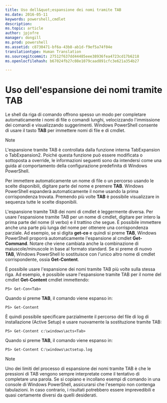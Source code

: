 ```yaml
---
title: Uso dell&quot;espansione dei nomi tramite TAB
ms.date: 2016-05-11
keywords: powershell,cmdlet
description: 
ms.topic: article
author: jpjofre
manager: dongill
ms.prod: powershell
ms.assetid: c8730471-bf6a-43b8-ab1d-f9ef5a74f04e
translationtype: Human Translation
ms.sourcegitcommit: 27512f637dd44485eee38936fea4723cd17b6218
ms.openlocfilehash: b67024fb27c08e1079caad891cfc3e621a354b27

---
```


# Uso dell'espansione dei nomi tramite TAB
Le shell da riga di comando offrono spesso un modo per completare automaticamente i nomi di file o comandi lunghi, velocizzando l'immissione dei comandi e visualizzando suggerimenti. Windows PowerShell consente di usare il tasto **TAB** per immettere nomi di file e di cmdlet.

> [!NOTE]
> L'espansione tramite TAB è controllata dalla funzione interna TabExpansion o TabExpansion2. Poiché questa funzione può essere modificata o sottoposta a override, le informazioni seguenti sono da intendersi come una guida al comportamento della configurazione predefinita di Windows PowerShell.

Per immettere automaticamente un nome di file o un percorso usando le scelte disponibili, digitare parte del nome e premere **TAB**. Windows PowerShell espanderà automaticamente il nome usando la prima corrispondenza trovata. Premendo più volte **TAB** è possibile visualizzare in sequenza tutte le scelte disponibili.

L'espansione tramite TAB dei nomi di cmdlet è leggermente diversa. Per usare l'espansione tramite TAB per un nome di cmdlet, digitare per intero la prima parte del nome (il verbo) e il trattino che segue. È possibile immettere anche una parte più lunga del nome per ottenere una corrispondenza parziale. Ad esempio, se si digita **get-co** e quindi si preme **TAB**, Windows PowerShell proporrà automaticamente l'espansione al cmdlet **Get-Command**. Notare che viene cambiata anche la combinazione di maiuscole/minuscole in base al formato standard. Se si preme di nuovo **TAB**, Windows PowerShell lo sostituisce con l'unico altro nome di cmdlet corrispondente, ossia **Get-Content**.

È possibile usare l'espansione dei nomi tramite TAB più volte sulla stessa riga. Ad esempio, è possibile usare l'espansione tramite TAB per il nome del cmdlet **Get-Content** cmdlet immettendo:

```
PS> Get-Con<Tab>
```

Quando si preme **TAB**, il comando viene espanso in:

```
PS> Get-Content
```

È quindi possibile specificare parzialmente il percorso del file di log di installazione (Active Setup) e usare nuovamente la sostituzione tramite TAB:

```
PS> Get-Content c:\windows\acts<Tab>
```

Quando si preme **TAB**, il comando viene espanso in:

```
PS> Get-Content C:\windows\actsetup.log
```

> [!NOTE]
> Uno dei limiti del processo di espansione dei nomi tramite TAB è che le pressioni di TAB vengono sempre interpretate come il tentativo di completare una parola. Se si copiano e incollano esempi di comando in una console di Windows PowerShell, assicurarsi che l'esempio non contenga tabulazioni. In caso contrario, i risultati potrebbero essere imprevedibili e quasi certamente diversi da quelli desiderati.




<!--HONumber=Oct16_HO2-->


